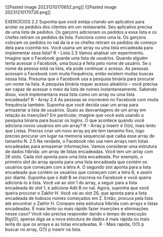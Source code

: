 ![[Pasted image 20231210170652.png]]
![[Pasted image 20231210170726.png]]

EXERCÍCIOS
2.2 Suponha que você esteja criando um aplicativo para anotar os pedidos
dos clientes em um restaurante. Seu aplicativo precisa de uma lista de
pedidos. Os garçons adicionam os pedidos a essa lista e os chefes retiram
os pedidos da lista. Funciona como uma la. Os garçons colocam os
pedidos no nal da la e os chefes retiram os pedidos do começo dela
para cozinhá-los.
Você usaria um array ou uma lista encadeada para implementar essa lista?
	R - Lista
2.3 Vamos analisar um experimento. Imagine que o Facebook guarda uma lista de usuários. Quando alguém tenta acessar o Facebook, uma busca é
feita pelo nome de usuário. Se o nome da pessoa está na lista, ela pode
continuar o acesso. As pessoas acessam o Facebook com muita
frequência, então existem muitas buscas nessa lista. Presuma que o
Facebook usa a pesquisa binária para procurar um nome na lista. A
pesquisa binária requer acesso aleatório – você precisa ser capaz de
acessar o meio da lista de nomes instantaneamente. Sabendo disso, você
implementaria essa lista como um array ou uma lista encadeada?
	R - Array
2.4 As pessoas se inscrevem no Facebook com muita frequência também.
Suponha que você decida usar um array para armazenar a lista de
usuários. Quais as desvantagens de um array em relação às inserções? Em
particular, imagine que você está usando a pesquisa binária para buscar
os logins. O que acontece quando você adiciona novos usuários em um
array?
	R - Array p inserir é O(n), mais lento que Listas. Preciso criar um novo array pq ele tem tamanho fixo, logo preciso procurar um lugar na memoria sequencial que caiba esse array de tamanho N.
2.5 Na verdade, o Facebook não usa nem arrays nem listas encadeadas para
armazenar informações. Vamos considerar uma estrutura de dados
híbrida: um array de listas encadeadas. Você tem um array com 26 slots.
Cada slot aponta para uma lista encadeada. Por exemplo, o primeiro slot
do array aponta para uma lista encadeada que contém os usuários que
começam com a letra A. O segundo slot aponta para a lista encadeada
que contém os usuários que começam com a letra B, e assim por diante.
Suponha que o Adit B se inscreva no Facebook e você queira adicioná-lo à
lista. Você vai ao slot 1 do array, a seguir para a lista encadeada do slot 1, e
adiciona Adit B no nal. Agora, suponha que você queira procurar o
Zakhir H. Você vai ao slot 26, que aponta para a lista encadeada de todosos nomes começados em Z. Então, procura pela lista até encontrar o
Zakhir H.
Compare esta estrutura híbrida com arrays e listas encadeadas. É mais lento
ou mais rápido fazer inserções e eliminações nesse caso? Você não precisa
responder dando o tempo de execução Big(O), apenas diga se a nova
estrutura de dados é mais rápida ou mais lenta do que os arrays e as listas
encadeadas.
	R - Mais rapida, O(1) p buscar no array, O(1) p inserir na lista.